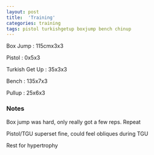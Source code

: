 ```yaml
---
layout: post
title:  'Training'
categories: training
tags: pistol turkishgetup boxjump bench chinup
---
```


Box Jump   :   115cmx3x3

Pistol  :   0x5x3

Turkish Get Up   :   35x3x3

Bench    :  135x7x3

Pullup    : 25x6x3

### Notes

Box jump was hard, only really got a few reps. Repeat

Pistol/TGU superset fine, could feel obliques during TGU

Rest for hypertrophy
